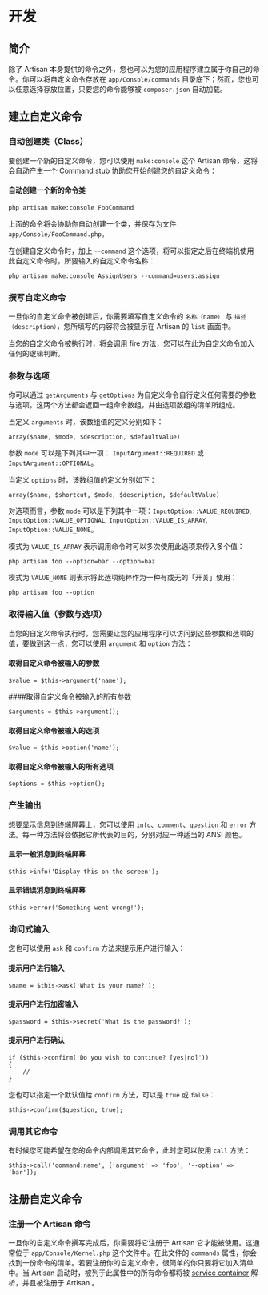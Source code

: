# 开发

## 简介

除了 Artisan 本身提供的命令之外，您也可以为您的应用程序建立属于你自己的命令。你可以将自定义命令存放在 `app/Console/commands` 目录底下；然而，您也可以任意选择存放位置，只要您的命令能够被 `composer.json` 自动加载。

## 建立自定义命令

### 自动创建类（Class）

要创建一个新的自定义命令，您可以使用 `make:console` 这个 Artisan 命令，这将会自动产生一个 Command stub 协助您开始创建您的自定义命令：

#### 自动创建一个新的命令类

```
php artisan make:console FooCommand
```

上面的命令将会协助你自动创建一个类，并保存为文件 `app/Console/FooCommand.php`。

在创建自定义命令时，加上 --`command` 这个选项，将可以指定之后在终端机使用此自定义命令时，所要输入的自定义命令名称：

```
php artisan make:console AssignUsers --command=users:assign
```

### 撰写自定义命令

一旦你的自定义命令被创建后，你需要填写自定义命令的 `名称（name）` 与 `描述（description）`，您所填写的内容将会被显示在 Artisan 的 `list` 画面中。

当您的自定义命令被执行时，将会调用 fire 方法，您可以在此为自定义命令加入任何的逻辑判断。

### 参数与选项

你可以通过 `getArguments` 与 `getOptions` 为自定义命令自行定义任何需要的参数与选项。这两个方法都会返回一组命令数组，并由选项数组的清单所组成。

当定义 `arguments` 时，该数组值的定义分别如下：

```
array($name, $mode, $description, $defaultValue)
```

参数 `mode` 可以是下列其中一项： `InputArgument::REQUIRED` 或 `InputArgument::OPTIONAL`。

当定义 `options` 时，该数组值的定义分别如下：

```
array($name, $shortcut, $mode, $description, $defaultValue)
```

对选项而言，参数 `mode` 可以是下列其中一项：`InputOption::VALUE_REQUIRED`, `InputOption::VALUE_OPTIONAL`, `InputOption::VALUE_IS_ARRAY`, `InputOption::VALUE_NONE`。

模式为 `VALUE_IS_ARRAY` 表示调用命令时可以多次使用此选项来传入多个值：

```
php artisan foo --option=bar --option=baz
```

模式为 `VALUE_NONE` 则表示将此选项纯粹作为一种有或无的「开关」使用：

```
php artisan foo --option
```

### 取得输入值（参数与选项）

当您的自定义命令执行时，您需要让您的应用程序可以访问到这些参数和选项的值，要做到这一点，您可以使用 `argument` 和 `option` 方法：

#### 取得自定义命令被输入的参数

```
$value = $this->argument('name');
```

####取得自定义命令被输入的所有参数

```
$arguments = $this->argument();
```

#### 取得自定义命令被输入的选项

```
$value = $this->option('name');
```

#### 取得自定义命令被输入的所有选项

```
$options = $this->option();
```

### 产生输出

想要显示信息到终端屏幕上，您可以使用 `info`、`comment`、`question` 和 `error` 方法。每一种方法将会依据它所代表的目的，分别对应一种适当的 ANSI 颜色。

#### 显示一般消息到终端屏幕

```
$this->info('Display this on the screen');
```

#### 显示错误消息到终端屏幕

```
$this->error('Something went wrong!');
```

### 询问式输入

您也可以使用 `ask` 和 `confirm` 方法来提示用户进行输入：

#### 提示用户进行输入

```
$name = $this->ask('What is your name?');
```

#### 提示用户进行加密输入

```
$password = $this->secret('What is the password?');
```

#### 提示用户进行确认

```
if ($this->confirm('Do you wish to continue? [yes|no]'))
{
    //
}
```

您也可以指定一个默认值给 `confirm` 方法，可以是 `true` 或 `false`：

```
$this->confirm($question, true);
```

### 调用其它命令

有时候您可能希望在您的命令内部调用其它命令，此时您可以使用 `call` 方法：

```
$this->call('command:name', ['argument' => 'foo', '--option' => 'bar']);
```

## 注册自定义命令

### 注册一个 Artisan 命令

一旦你的自定义命令撰写完成后，你需要将它注册于 Artisan 它才能被使用。这通常位于 `app/Console/Kernel.php` 这个文件中。在此文件的 `commands` 属性，你会找到一份命令的清单。若要注册你的自定义命令，很简单的你只要将它加入清单中。当 Artisan 启动时，被列于此属性中的所有命令都将被 [service container](http://laravel.com/docs/5.0/container) 解析，并且被注册于 Artisan 。




